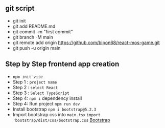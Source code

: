 ## git script
- git init
- git add README.md
- git commit -m "first commit"
- git branch -M main
- git remote add origin https://github.com/bipon68/react-mos-game.git
- git push -u origin main

## Step by Step frontend app creation
- `npm init vite`
- Step 1 : `project name`
- Step 2 : `select React`
- Step 3 : `Select TypeScript`
- Step 4:   `npm i` dependency install
- Step 4: Run project `npm run dev`
- Install bootstrap `npm i bootstrap@5.2.3`
- Import bootstrap css into `main.tsx` `import 'bootstrap/dist/css/bootstrap.css` [Bootstrap](https://getbootstrap.com/)
